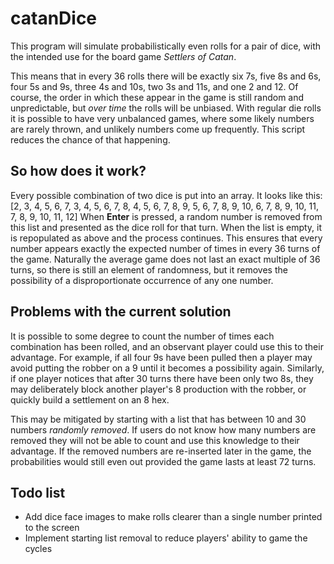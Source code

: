 # catanDice

This program will simulate probabilistically even rolls for a pair of dice, with the intended use for the board game *Settlers of Catan*.

This means that in every 36 rolls there will be exactly six 7s, five 8s and 6s, four 5s and 9s, three 4s and 10s, two 3s and 11s, and one 2 and 12. Of course, the order in which these appear in the game is still random and unpredictable, but *over time* the rolls will be unbiased. With regular die rolls it is possible to have very unbalanced games, where some likely numbers are rarely thrown, and unlikely numbers come up frequently. This script reduces the chance of that happening.

## So how does it work?
Every possible combination of two dice is put into an array. It looks like this:
[2, 3, 4, 5, 6, 7, 3, 4, 5, 6, 7, 8, 4, 5, 6, 7, 8, 9, 5, 6, 7, 8, 9, 10, 6, 7, 8, 9, 10, 11, 7, 8, 9, 10, 11, 12]
When **Enter** is pressed, a random number is removed from this list and presented as the dice roll for that turn. When the list is empty, it is repopulated as above and the process continues. This ensures that every number appears exactly the expected number of times in every 36 turns of the game. Naturally the average game does not last an exact multiple of 36 turns, so there is still an element of randomness, but it removes the possibility of a disproportionate occurrence of any one number.

## Problems with the current solution
It is possible to some degree to count the number of times each combination has been rolled, and an observant player could use this to their advantage. For example, if all four 9s have been pulled then a player may avoid putting the robber on a 9 until it becomes a possibility again. Similarly, if one player notices that after 30 turns there have been only two 8s, they may deliberately block another player's 8 production with the robber, or quickly build a settlement on an 8 hex.

This may be mitigated by starting with a list that has between 10 and 30 numbers *randomly removed*. If users do not know how many numbers are removed they will not be able to count and use this knowledge to their advantage. If the removed numbers are re-inserted later in the game, the probabilities would still even out provided the game lasts at least 72 turns.

## Todo list
- Add dice face images to make rolls clearer than a single number printed to the screen
- Implement starting list removal to reduce players' ability to game the cycles
